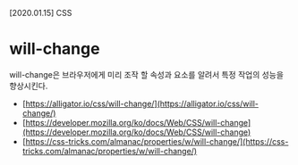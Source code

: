 [2020.01.15] CSS

# will-change

will-change은 브라우저에게 미리 조작 할 속성과 요소를 알려서 특정 작업의 성능을 향상시킨다.

-   [https://alligator.io/css/will-change/](https://alligator.io/css/will-change/)
-   [https://developer.mozilla.org/ko/docs/Web/CSS/will-change](https://developer.mozilla.org/ko/docs/Web/CSS/will-change)
-   [https://css-tricks.com/almanac/properties/w/will-change/](https://css-tricks.com/almanac/properties/w/will-change/)
